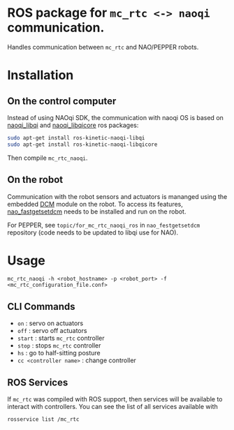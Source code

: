 # ROS package for `mc_rtc <-> naoqi` communication.

Handles communication between `mc_rtc` and NAO/PEPPER robots.


# Installation

## On the control computer

Instead of using NAOqi SDK, the communication with naoqi OS is based on [naoqi_libqi](http://wiki.ros.org/naoqi_libqi) and [naoqi_libqicore](http://wiki.ros.org/naoqi_libqicore) ros packages:

```sh
sudo apt-get install ros-kinetic-naoqi-libqi
sudo apt-get install ros-kinetic-naoqi-libqicore
```

Then compile `mc_rtc_naoqi`.


## On the robot

Communication with the robot sensors and actuators is mananged using the embedded [DCM](http://doc.aldebaran.com/2-1/naoqi/sensors/dcm.html) module on the robot.
To access its features, [nao_fastgetsetdcm](https://gite.lirmm.fr/atanguy/nao_fastgetsetdcm) needs to be installed and run on the robot.

For PEPPER, see `topic/for_mc_rtc_naoqi_ros` in `nao_festgetsetdcm` repository (code needs to be updated to libqi use for NAO).

# Usage

```
mc_rtc_naoqi -h <robot_hostname> -p <robot_port> -f <mc_rtc_configuration_file.conf>
```

## CLI Commands

- `on` : servo on actuators
- `off` : servo off actuators
- `start` : starts `mc_rtc` controller
- `stop` : stops `mc_rtc` controller
- `hs` : go to half-sitting posture
- `cc <controller name>` : change controller

## ROS Services

If `mc_rtc` was compiled with ROS support, then services will be available to interact with controllers. You can see the list of all services available with

```sh
rosservice list /mc_rtc
```

